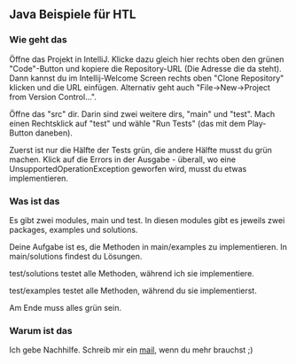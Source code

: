 ## Java Beispiele für HTL

### Wie geht das

Öffne das Projekt in IntelliJ. Klicke dazu gleich hier rechts oben den grünen "Code"-Button und kopiere die Repository-URL (Die Adresse die da steht). Dann kannst du im Intellij-Welcome Screen rechts oben "Clone Repository" klicken und die URL einfügen. Alternativ geht auch "File->New->Project from Version Control...".

Öffne das "src" dir.
Darin sind zwei weitere dirs, "main" und "test".
Mach einen Rechtsklick auf "test" und wähle "Run Tests" (das mit dem Play-Button daneben).

Zuerst ist nur die Hälfte der Tests grün, die andere Hälfte musst du grün machen.
Klick auf die Errors in der Ausgabe -
überall, wo eine UnsupportedOperationException geworfen wird,
musst du etwas implementieren.

### Was ist das

Es gibt zwei modules, main und test.
In diesen modules gibt es jeweils zwei packages, examples und solutions.

Deine Aufgabe ist es, die Methoden in main/examples zu implementieren.
In main/solutions findest du Lösungen.

test/solutions testet alle Methoden, während ich sie implementiere.

test/examples testet alle Methoden, während du sie implementierst.

Am Ende muss alles grün sein.

### Warum ist das

Ich gebe Nachhilfe. Schreib mir ein [mail](mailto:michael.hopfner@icloud.com), wenn du mehr brauchst ;)
